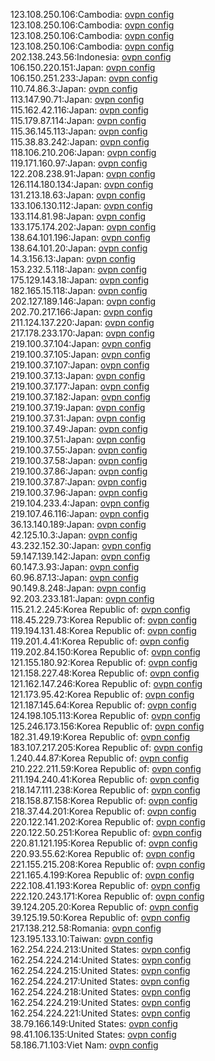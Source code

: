 123.108.250.106:Cambodia: [ovpn config](vpn/123_108_250_106.ovpn)  
123.108.250.106:Cambodia: [ovpn config](vpn/123_108_250_106.ovpn)  
123.108.250.106:Cambodia: [ovpn config](vpn/123_108_250_106.ovpn)  
123.108.250.106:Cambodia: [ovpn config](vpn/123_108_250_106.ovpn)  
202.138.243.56:Indonesia: [ovpn config](vpn/202_138_243_56.ovpn)  
106.150.220.151:Japan: [ovpn config](vpn/106_150_220_151.ovpn)  
106.150.251.233:Japan: [ovpn config](vpn/106_150_251_233.ovpn)  
110.74.86.3:Japan: [ovpn config](vpn/110_74_86_3.ovpn)  
113.147.90.71:Japan: [ovpn config](vpn/113_147_90_71.ovpn)  
115.162.42.116:Japan: [ovpn config](vpn/115_162_42_116.ovpn)  
115.179.87.114:Japan: [ovpn config](vpn/115_179_87_114.ovpn)  
115.36.145.113:Japan: [ovpn config](vpn/115_36_145_113.ovpn)  
115.38.83.242:Japan: [ovpn config](vpn/115_38_83_242.ovpn)  
118.106.210.206:Japan: [ovpn config](vpn/118_106_210_206.ovpn)  
119.171.160.97:Japan: [ovpn config](vpn/119_171_160_97.ovpn)  
122.208.238.91:Japan: [ovpn config](vpn/122_208_238_91.ovpn)  
126.114.180.134:Japan: [ovpn config](vpn/126_114_180_134.ovpn)  
131.213.18.63:Japan: [ovpn config](vpn/131_213_18_63.ovpn)  
133.106.130.112:Japan: [ovpn config](vpn/133_106_130_112.ovpn)  
133.114.81.98:Japan: [ovpn config](vpn/133_114_81_98.ovpn)  
133.175.174.202:Japan: [ovpn config](vpn/133_175_174_202.ovpn)  
138.64.101.196:Japan: [ovpn config](vpn/138_64_101_196.ovpn)  
138.64.101.20:Japan: [ovpn config](vpn/138_64_101_20.ovpn)  
14.3.156.13:Japan: [ovpn config](vpn/14_3_156_13.ovpn)  
153.232.5.118:Japan: [ovpn config](vpn/153_232_5_118.ovpn)  
175.129.143.18:Japan: [ovpn config](vpn/175_129_143_18.ovpn)  
182.165.15.118:Japan: [ovpn config](vpn/182_165_15_118.ovpn)  
202.127.189.146:Japan: [ovpn config](vpn/202_127_189_146.ovpn)  
202.70.217.166:Japan: [ovpn config](vpn/202_70_217_166.ovpn)  
211.124.137.220:Japan: [ovpn config](vpn/211_124_137_220.ovpn)  
217.178.233.170:Japan: [ovpn config](vpn/217_178_233_170.ovpn)  
219.100.37.104:Japan: [ovpn config](vpn/219_100_37_104.ovpn)  
219.100.37.105:Japan: [ovpn config](vpn/219_100_37_105.ovpn)  
219.100.37.107:Japan: [ovpn config](vpn/219_100_37_107.ovpn)  
219.100.37.13:Japan: [ovpn config](vpn/219_100_37_13.ovpn)  
219.100.37.177:Japan: [ovpn config](vpn/219_100_37_177.ovpn)  
219.100.37.182:Japan: [ovpn config](vpn/219_100_37_182.ovpn)  
219.100.37.19:Japan: [ovpn config](vpn/219_100_37_19.ovpn)  
219.100.37.31:Japan: [ovpn config](vpn/219_100_37_31.ovpn)  
219.100.37.49:Japan: [ovpn config](vpn/219_100_37_49.ovpn)  
219.100.37.51:Japan: [ovpn config](vpn/219_100_37_51.ovpn)  
219.100.37.55:Japan: [ovpn config](vpn/219_100_37_55.ovpn)  
219.100.37.58:Japan: [ovpn config](vpn/219_100_37_58.ovpn)  
219.100.37.86:Japan: [ovpn config](vpn/219_100_37_86.ovpn)  
219.100.37.87:Japan: [ovpn config](vpn/219_100_37_87.ovpn)  
219.100.37.96:Japan: [ovpn config](vpn/219_100_37_96.ovpn)  
219.104.233.4:Japan: [ovpn config](vpn/219_104_233_4.ovpn)  
219.107.46.116:Japan: [ovpn config](vpn/219_107_46_116.ovpn)  
36.13.140.189:Japan: [ovpn config](vpn/36_13_140_189.ovpn)  
42.125.10.3:Japan: [ovpn config](vpn/42_125_10_3.ovpn)  
43.232.152.30:Japan: [ovpn config](vpn/43_232_152_30.ovpn)  
59.147.139.142:Japan: [ovpn config](vpn/59_147_139_142.ovpn)  
60.147.3.93:Japan: [ovpn config](vpn/60_147_3_93.ovpn)  
60.96.87.13:Japan: [ovpn config](vpn/60_96_87_13.ovpn)  
90.149.8.248:Japan: [ovpn config](vpn/90_149_8_248.ovpn)  
92.203.233.181:Japan: [ovpn config](vpn/92_203_233_181.ovpn)  
115.21.2.245:Korea Republic of: [ovpn config](vpn/115_21_2_245.ovpn)  
118.45.229.73:Korea Republic of: [ovpn config](vpn/118_45_229_73.ovpn)  
119.194.131.48:Korea Republic of: [ovpn config](vpn/119_194_131_48.ovpn)  
119.201.4.41:Korea Republic of: [ovpn config](vpn/119_201_4_41.ovpn)  
119.202.84.150:Korea Republic of: [ovpn config](vpn/119_202_84_150.ovpn)  
121.155.180.92:Korea Republic of: [ovpn config](vpn/121_155_180_92.ovpn)  
121.158.227.48:Korea Republic of: [ovpn config](vpn/121_158_227_48.ovpn)  
121.162.147.246:Korea Republic of: [ovpn config](vpn/121_162_147_246.ovpn)  
121.173.95.42:Korea Republic of: [ovpn config](vpn/121_173_95_42.ovpn)  
121.187.145.64:Korea Republic of: [ovpn config](vpn/121_187_145_64.ovpn)  
124.198.105.113:Korea Republic of: [ovpn config](vpn/124_198_105_113.ovpn)  
125.246.173.156:Korea Republic of: [ovpn config](vpn/125_246_173_156.ovpn)  
182.31.49.19:Korea Republic of: [ovpn config](vpn/182_31_49_19.ovpn)  
183.107.217.205:Korea Republic of: [ovpn config](vpn/183_107_217_205.ovpn)  
1.240.44.87:Korea Republic of: [ovpn config](vpn/1_240_44_87.ovpn)  
210.222.211.59:Korea Republic of: [ovpn config](vpn/210_222_211_59.ovpn)  
211.194.240.41:Korea Republic of: [ovpn config](vpn/211_194_240_41.ovpn)  
218.147.111.238:Korea Republic of: [ovpn config](vpn/218_147_111_238.ovpn)  
218.158.87.158:Korea Republic of: [ovpn config](vpn/218_158_87_158.ovpn)  
218.37.44.201:Korea Republic of: [ovpn config](vpn/218_37_44_201.ovpn)  
220.122.141.202:Korea Republic of: [ovpn config](vpn/220_122_141_202.ovpn)  
220.122.50.251:Korea Republic of: [ovpn config](vpn/220_122_50_251.ovpn)  
220.81.121.195:Korea Republic of: [ovpn config](vpn/220_81_121_195.ovpn)  
220.93.55.62:Korea Republic of: [ovpn config](vpn/220_93_55_62.ovpn)  
221.155.215.208:Korea Republic of: [ovpn config](vpn/221_155_215_208.ovpn)  
221.165.4.199:Korea Republic of: [ovpn config](vpn/221_165_4_199.ovpn)  
222.108.41.193:Korea Republic of: [ovpn config](vpn/222_108_41_193.ovpn)  
222.120.243.171:Korea Republic of: [ovpn config](vpn/222_120_243_171.ovpn)  
39.124.205.20:Korea Republic of: [ovpn config](vpn/39_124_205_20.ovpn)  
39.125.19.50:Korea Republic of: [ovpn config](vpn/39_125_19_50.ovpn)  
217.138.212.58:Romania: [ovpn config](vpn/217_138_212_58.ovpn)  
123.195.133.10:Taiwan: [ovpn config](vpn/123_195_133_10.ovpn)  
162.254.224.213:United States: [ovpn config](vpn/162_254_224_213.ovpn)  
162.254.224.214:United States: [ovpn config](vpn/162_254_224_214.ovpn)  
162.254.224.215:United States: [ovpn config](vpn/162_254_224_215.ovpn)  
162.254.224.217:United States: [ovpn config](vpn/162_254_224_217.ovpn)  
162.254.224.218:United States: [ovpn config](vpn/162_254_224_218.ovpn)  
162.254.224.219:United States: [ovpn config](vpn/162_254_224_219.ovpn)  
162.254.224.221:United States: [ovpn config](vpn/162_254_224_221.ovpn)  
38.79.166.149:United States: [ovpn config](vpn/38_79_166_149.ovpn)  
98.41.106.135:United States: [ovpn config](vpn/98_41_106_135.ovpn)  
58.186.71.103:Viet Nam: [ovpn config](vpn/58_186_71_103.ovpn)  
